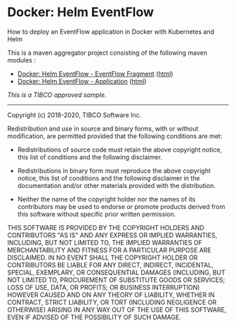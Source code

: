 # Docker: Helm EventFlow

How to deploy an EventFlow application in Docker with Kubernetes and Helm

This is a maven aggregator project consisting of the following maven modules :

* [Docker: Helm EventFlow - EventFlow Fragment](ef-helm-eventflow/src/site/markdown/index.md) ([html](https://tibcosoftware.github.io/tibco-streaming-samples/10.6.0-SNAPSHOT/docker/ef-helm/ef-helm-eventflow/))
* [Docker: Helm EventFlow - Application](ef-helm-app/src/site/markdown/index.md) ([html](https://tibcosoftware.github.io/tibco-streaming-samples/10.6.0-SNAPSHOT/docker/ef-helm/ef-helm-app/))

_This is a TIBCO approved sample._

---
Copyright (c) 2018-2020, TIBCO Software Inc.

Redistribution and use in source and binary forms, with or without
modification, are permitted provided that the following conditions are met:

* Redistributions of source code must retain the above copyright notice, this
  list of conditions and the following disclaimer.

* Redistributions in binary form must reproduce the above copyright notice,
  this list of conditions and the following disclaimer in the documentation
  and/or other materials provided with the distribution.

* Neither the name of the copyright holder nor the names of its
  contributors may be used to endorse or promote products derived from
  this software without specific prior written permission.

THIS SOFTWARE IS PROVIDED BY THE COPYRIGHT HOLDERS AND CONTRIBUTORS "AS IS"
AND ANY EXPRESS OR IMPLIED WARRANTIES, INCLUDING, BUT NOT LIMITED TO, THE
IMPLIED WARRANTIES OF MERCHANTABILITY AND FITNESS FOR A PARTICULAR PURPOSE ARE
DISCLAIMED. IN NO EVENT SHALL THE COPYRIGHT HOLDER OR CONTRIBUTORS BE LIABLE
FOR ANY DIRECT, INDIRECT, INCIDENTAL, SPECIAL, EXEMPLARY, OR CONSEQUENTIAL
DAMAGES (INCLUDING, BUT NOT LIMITED TO, PROCUREMENT OF SUBSTITUTE GOODS OR
SERVICES; LOSS OF USE, DATA, OR PROFITS; OR BUSINESS INTERRUPTION) HOWEVER
CAUSED AND ON ANY THEORY OF LIABILITY, WHETHER IN CONTRACT, STRICT LIABILITY,
OR TORT (INCLUDING NEGLIGENCE OR OTHERWISE) ARISING IN ANY WAY OUT OF THE USE
OF THIS SOFTWARE, EVEN IF ADVISED OF THE POSSIBILITY OF SUCH DAMAGE.
